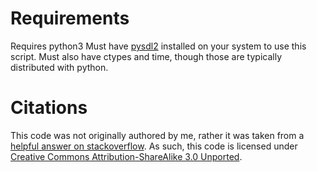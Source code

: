 # Requirements
Requires python3
Must have [pysdl2](https://github.com/marcusva/py-sdl2/tree/master) installed on your system to use this script.
Must also have ctypes and time, though those are typically distributed with python.

# Citations
This code was not originally authored by me, rather it was taken from a [helpful answer on stackoverflow](https://stackoverflow.com/a/50572903). As such, this code is licensed under [Creative Commons Attribution-ShareAlike 3.0 Unported](https://creativecommons.org/licenses/by-sa/3.0/).
